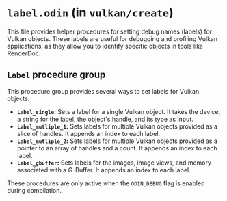 # `label.odin` (in `vulkan/create`)

This file provides helper procedures for setting debug names (labels) for Vulkan objects. These labels are useful for debugging and profiling Vulkan applications, as they allow you to identify specific objects in tools like RenderDoc.

## `Label` procedure group

This procedure group provides several ways to set labels for Vulkan objects:

-   **`Label_single`:** Sets a label for a single Vulkan object. It takes the device, a string for the label, the object's handle, and its type as input.
-   **`Label_mutliple_1`:** Sets labels for multiple Vulkan objects provided as a slice of handles. It appends an index to each label.
-   **`Label_mutliple_2`:** Sets labels for multiple Vulkan objects provided as a pointer to an array of handles and a count. It appends an index to each label.
-   **`Label_gbuffer`:** Sets labels for the images, image views, and memory associated with a G-Buffer. It appends an index to each label.

These procedures are only active when the `ODIN_DEBUG` flag is enabled during compilation.
